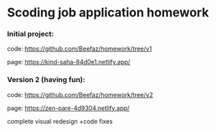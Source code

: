 # Scoding job application homework

### Initial project:
code: https://github.com/Beefaz/homework/tree/v1

page: https://kind-saha-84d0e1.netlify.app/

### Version 2 (having fun):
code: https://github.com/Beefaz/homework/tree/v2

page: https://zen-pare-4d9304.netlify.app/

complete visual redesign +code fixes
